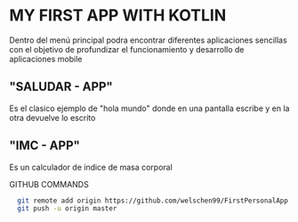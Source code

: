 # MY FIRST APP WITH KOTLIN
Dentro del menú principal podra encontrar diferentes aplicaciones sencillas con el objetivo de profundizar el funcionamiento y desarrollo de aplicaciones mobile
## "SALUDAR - APP"
Es el clasico ejemplo de "hola mundo" donde en una pantalla escribe y en la otra devuelve lo escrito
## "IMC - APP"
Es un calculador de indice de masa corporal


GITHUB COMMANDS

```bash
  git remote add origin https://github.com/welschen99/FirstPersonalApp.git
  git push -u origin master
```



